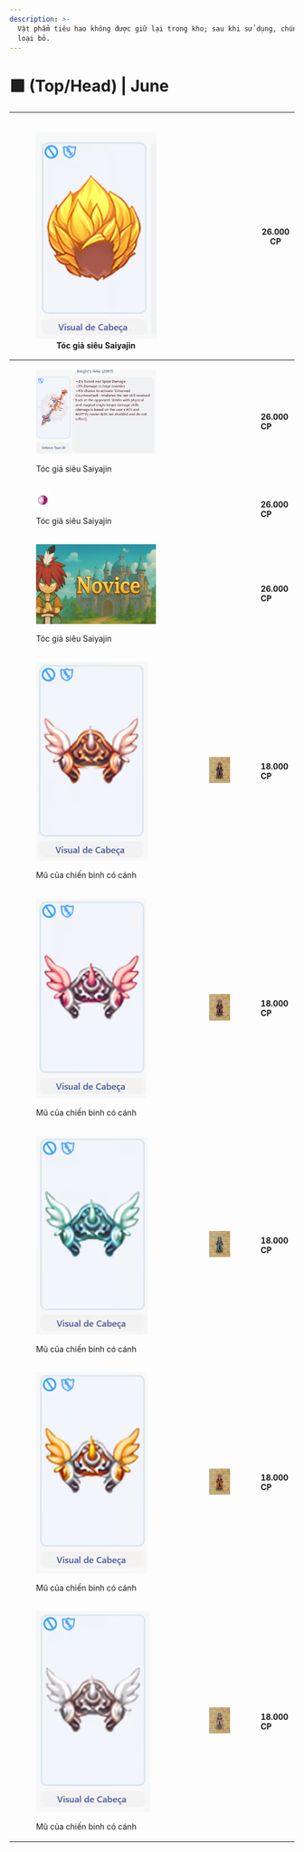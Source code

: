 ```yaml
---
description: >-
  Vật phẩm tiêu hao không được giữ lại trong kho; sau khi sử dụng, chúng sẽ bị
  loại bỏ.
---
```


# 🟩 (Top/Head) | June

| <p><br><img src="../../../../.gitbook/assets/image (14).png" alt=""><br>        Tóc giả siêu Saiyajin</p>                                         | <div><figure><img src="../../../../.gitbook/assets/https___files.gitbook.com_v0_b_gitbook-x-prod.appspot.com_o_spaces%2F5dw75qmKGvVS4vVNTE1B%2Fuploads%2Fp2kLbY8v4yYdQqlzQ61w%2F2 (1).webp" alt=""><figcaption></figcaption></figure></div> | **26.000 CP** |
| ------------------------------------------------------------------------------------------------------------------------------------------------- | ------------------------------------------------------------------------------------------------------------------------------------------------------------------------------------------------------------------------------------------- | ------------- |
| <div><figure><img src="../../../../.gitbook/assets/image (12).png" alt=""><figcaption><p>Tóc giả siêu Saiyajin</p></figcaption></figure></div>    | <div><figure><img src="../../../../.gitbook/assets/https___files.gitbook.com_v0_b_gitbook-x-prod.appspot.com_o_spaces%2F5dw75qmKGvVS4vVNTE1B%2Fuploads%2FBcIwEXUVYFHtvFlykDeZ%2F1.webp" alt=""><figcaption></figcaption></figure></div>     | **26.000 CP** |
| <div><figure><img src="../../../../.gitbook/assets/image (11).png" alt=""><figcaption><p>Tóc giả siêu Saiyajin</p></figcaption></figure></div>    | <div><figure><img src="../../../../.gitbook/assets/https___files.gitbook.com_v0_b_gitbook-x-prod.appspot.com_o_spaces%2F5dw75qmKGvVS4vVNTE1B%2Fuploads%2FYP3VTpKrqXSuXc96kEQO%2F3 (2).webp" alt=""><figcaption></figcaption></figure></div> | **26.000 CP** |
| <div><figure><img src="../../../../.gitbook/assets/image (10).png" alt=""><figcaption><p>Tóc giả siêu Saiyajin</p></figcaption></figure></div>    | <div><figure><img src="../../../../.gitbook/assets/https___files.gitbook.com_v0_b_gitbook-x-prod.appspot.com_o_spaces%2F5dw75qmKGvVS4vVNTE1B%2Fuploads%2FT7pZJ37E0K4mCdgLGaTo%2F4 (2).webp" alt=""><figcaption></figcaption></figure></div> | **26.000 CP** |
| <div><figure><img src="../../../../.gitbook/assets/image (9).png" alt=""><figcaption><p>Mũ của chiến binh có cánh</p></figcaption></figure></div> | <div><figure><img src="../../../../.gitbook/assets/image (7).png" alt=""><figcaption></figcaption></figure></div>                                                                                                                           | **18.000 CP** |
| <div><figure><img src="../../../../.gitbook/assets/image (8).png" alt=""><figcaption><p>Mũ của chiến binh có cánh</p></figcaption></figure></div> | <div><figure><img src="../../../../.gitbook/assets/image (6).png" alt=""><figcaption></figcaption></figure></div>                                                                                                                           | **18.000 CP** |
| <div><figure><img src="../../../../.gitbook/assets/image (4).png" alt=""><figcaption><p>Mũ của chiến binh có cánh</p></figcaption></figure></div> | <div><figure><img src="../../../../.gitbook/assets/image (5).png" alt=""><figcaption></figcaption></figure></div>                                                                                                                           | **18.000 CP** |
| <div><figure><img src="../../../../.gitbook/assets/image (3).png" alt=""><figcaption><p>Mũ của chiến binh có cánh</p></figcaption></figure></div> | <div><figure><img src="../../../../.gitbook/assets/image (2).png" alt=""><figcaption></figcaption></figure></div>                                                                                                                           | **18.000 CP** |
| <div><figure><img src="../../../../.gitbook/assets/image (1).png" alt=""><figcaption><p>Mũ của chiến binh có cánh</p></figcaption></figure></div> | <div><figure><img src="../../../../.gitbook/assets/image.png" alt=""><figcaption></figcaption></figure></div>                                                                                                                               | **18.000 CP** |
